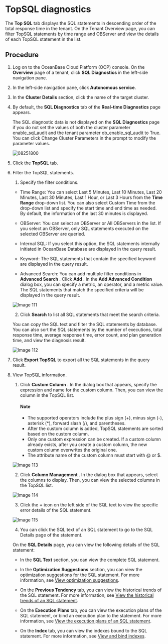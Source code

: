 # TopSQL diagnostics

The **Top SQL** tab displays the SQL statements in descending order of the total response time in the tenant. On the Tenant Overview page, you can filter TopSQL statements by time range and OBServer and view the details of each TopSQL statement in the list.

## Procedure

1. Log on to the OceanBase Cloud Platform (OCP) console. On the **Overview** page of a tenant, click **SQL Diagnostics** in the left-side navigation pane.

2. In the left-side navigation pane, click **Autonomous service**.

3. In the **Cluster Details** section, click the name of the target cluster.

4. By default, the **SQL Diagnostics** tab of the **Real-time Diagnostics** page appears.

   The SQL diagnostic data is not displayed on the **SQL Diagnostics** page if you do not set the values of both the cluster parameter enable_sql_audit and the tenant parameter ob_enable_sql_audit to True. You can click Change Cluster Parameters in the prompt to modify the parameter values.

   ![08251800](https://help-static-aliyun-doc.aliyuncs.com/assets/img/en-US/8031748461/p312497.png)
  
5. Click the **TopSQL** tab.

6. Filter the TopSQL statements.

   1. Specify the filter conditions.

     * Time Range: You can select Last 5 Minutes, Last 10 Minutes, Last 20 Minutes, Last 30 Minutes, Last 1 Hour, or Last 3 Hours from the **Time Range** drop-down list. You can also select Custom Time from the drop-down list and specify the start time and end time as needed. By default, the information of the last 30 minutes is displayed.

     * OBServer: You can select an OBServer or All OBServers in the list. If you select an OBServer, only SQL statements executed on the selected OBServer are queried.

     * Internal SQL: If you select this option, the SQL statements internally initiated in OceanBase Database are displayed in the query result.

     * Keyword: The SQL statements that contain the specified keyword are displayed in the query result.

     * Advanced Search: You can add multiple filter conditions in **Advanced Search** . Click **Add** . In the **Add Advanced Condition** dialog box, you can specify a metric, an operator, and a metric value. The SQL statements that match the specified criteria will be displayed in the query result.

     ![Image 111](https://help-static-aliyun-doc.aliyuncs.com/assets/img/en-US/6724633561/p440505.png)

   2. Click **Search** to list all SQL statements that meet the search criteria.

     You can copy the SQL text and filter the SQL statements by database. You can also sort the SQL statements by the number of executions, total response time, average response time, error count, and plan generation time, and view the diagnosis result.

     ![Image 112](https://help-static-aliyun-doc.aliyuncs.com/assets/img/en-US/6724633561/p440507.png)
  
7. Click **Export TopSQL** to export all the SQL statements in the query result.

8. View TopSQL information.

   1. Click **Custom Column** . In the dialog box that appears, specify the expression and name for the custom column. Then, you can view the column in the TopSQL list.

      <main id="notice" type='explain'>
      <h4>Note</h4>
      <ul>
      <li>The supported operators include the plus sign (+), minus sign (-), asterisk (*), forward slash (/), and parentheses.</li>
      <li>After the custom column is added, TopSQL statements are sorted based on the custom column.</li>
      <li>Only one custom expression can be created. If a custom column already exists, after you create a custom column, the new custom column overwrites the original one.</li>
      <li>The attribute name of the custom column must start with @ or $.</li>
      </ul>
      </main>

     ![Image 113](https://help-static-aliyun-doc.aliyuncs.com/assets/img/en-US/6724633561/p440509.png)

   2. Click **Column Management** . In the dialog box that appears, select the columns to display. Then, you can view the selected columns in the TopSQL list.

     ![Image 114](https://help-static-aliyun-doc.aliyuncs.com/assets/img/en-US/5724633561/p440510.png)

   3. Click the **+** icon on the left side of the SQL text to view the specific error details of the SQL statement.

     ![Image 115](https://help-static-aliyun-doc.aliyuncs.com/assets/img/en-US/5724633561/p440511.png)

   4. You can click the SQL text of an SQL statement to go to the SQL Details page of the statement.

     On the **SQL Details** page, you can view the following details of the SQL statement:
     * In the **SQL Text** section, you can view the complete SQL statement.

     * In the **Optimization Suggestions** section, you can view the optimization suggestions for the SQL statement. For more information, see [View optimization suggestions](../100.manage-sql-diagnosis/1000.view-sql-details.md).

     * On the **Previous Tendency** tab, you can view the historical trends of the SQL statement. For more information, see [View the historical trends of an SQL statement](../100.manage-sql-diagnosis/1000.view-sql-details.md).

     * On the **Execution Plans** tab, you can view the execution plans of the SQL statement, or bind an execution plan to the statement. For more information, see [View the execution plans of an SQL statement](../100.manage-sql-diagnosis/1000.view-sql-details.md).

     * On the **Index** tab, you can view the indexes bound to the SQL statement. For more information, see [View and bind indexes](../100.manage-sql-diagnosis/1000.view-sql-details.md).
